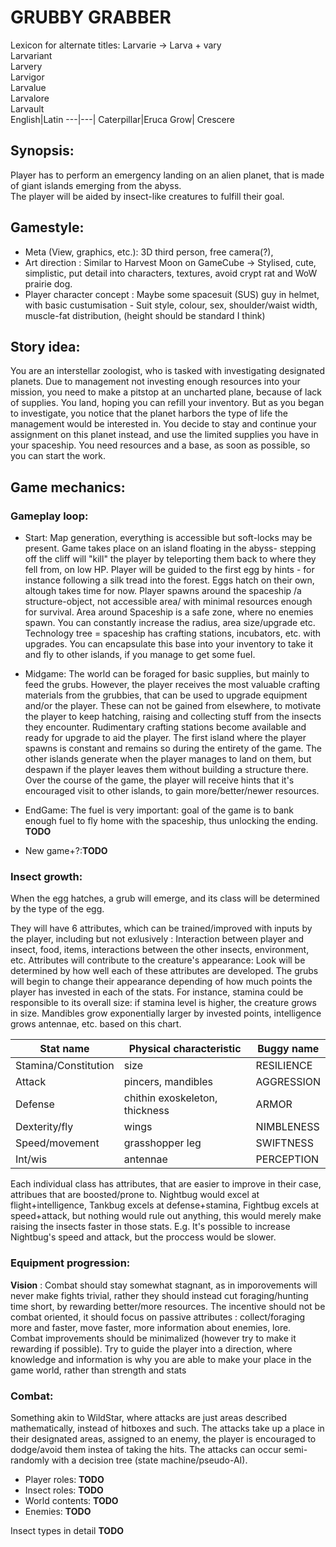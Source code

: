 # GRUBBY GRABBER
Lexicon for alternate titles:
Larvarie -> Larva + vary  
Larvariant  
Larvery  
Larvigor  
Larvalue  
Larvalore  
Larvault  
English|Latin
---|---|
Caterpillar|Eruca
Grow| Crescere

## Synopsis:
Player has to perform an emergency landing on an alien planet, that is made of giant islands emerging from the abyss.  
The player will be aided by insect-like creatures to fulfill their goal. 





## Gamestyle:
 - Meta (View, graphics, etc.): 3D third person, free camera(?),  
 - Art direction : Similar to Harvest Moon on GameCube -> Stylised, cute, simplistic, put detail into characters, textures, avoid crypt rat and WoW prairie dog.
 - Player character concept : Maybe some spacesuit (SUS) guy in helmet, with basic custumisation - Suit style, colour, sex, shoulder/waist width, muscle-fat distribution, (height should be standard I think)

## Story idea:
You are an interstellar zoologist, who is tasked with investigating designated planets. Due to management not investing enough resources into your mission, you need to make a pitstop at an uncharted plane, because of lack of supplies. You land, hoping you can refill your inventory. But as you began to investigate, you notice that the planet harbors the type of life the management would be interested in. You decide to stay and continue your assignment on this planet instead, and use the limited supplies you have in your spaceship. You need resources and a base, as soon as possible, so you can start the work.

## Game mechanics:
### Gameplay loop:
 - Start: Map generation, everything is accessible but soft-locks may be present. Game takes place on an island floating in the abyss- stepping off the cliff will "kill" the player by teleporting them back to where they fell from, on low HP. Player will be guided to the first egg by hints - for instance following a silk tread into the forest. Eggs hatch on their own, altough takes time for now. Player spawns around the spaceship /a structure-object, not accessible area/ with minimal resources enough for survival. Area around Spaceship is a safe zone, where no enemies spawn. You can constantly increase the radius, area size/upgrade etc. Technology tree = spaceship has crafting stations, incubators, etc. with upgrades. You can encapsulate this base into your inventory to take it and fly to other islands, if you manage to get some fuel.
 
 - Midgame: The world can be foraged for basic supplies, but mainly to feed the grubs. However, the player receives the most valuable crafting materials from the grubbies, that can be used to upgrade equipment and/or the player. These can not be gained from elsewhere, to motivate the player to keep hatching, raising and collecting stuff from the insects they encounter. Rudimentary crafting stations become available and ready for upgrade to aid the player. The first island where the player spawns is constant and remains so during the entirety of the game. The other islands generate when the player manages to land on them, but despawn if the player leaves them without building a structure there. Over the course of the game, the player will receive hints that it's encouraged visit to other islands, to gain more/better/newer resources.
 - EndGame: The fuel is very important: goal of the game is to bank enough fuel to fly home with the spaceship, thus unlocking the ending. **TODO**
 - New game+?:**TODO**

### Insect growth:

When the egg hatches, a grub will emerge, and its class will be determined by the type of the egg.

They will have 6 attributes, which can be trained/improved with inputs by the player, including but not exlusively : Interaction between player and insect, food, items, interactions between the other insects, environment, etc. 
Attributes will contribute to the creature's appearance: Look will be determined by how well each of these attributes are developed. The grubs will begin to change their appearance depending of how much points the player has invested in each of the stats. For instance, stamina could be responsible to its overall size: if stamina level is higher, the creature grows in size. Mandibles grow exponentially larger by invested points, intelligence grows antennae, etc. based on this chart.


Stat name|Physical characteristic|Buggy name
---------|-----------------------|----------
Stamina/Constitution|size|RESILIENCE
Attack|pincers, mandibles |AGGRESSION
Defense|chithin exoskeleton, thickness|ARMOR
Dexterity/fly|wings|NIMBLENESS
Speed/movement|grasshopper leg|SWIFTNESS
Int/wis|antennae|PERCEPTION

Each individual class has attributes, that are easier to improve in their case, attribues that are boosted/prone to. Nightbug would excel at flight+intelligence,  Tankbug excels at defense+stamina, Fightbug excels at speed+attack, but nothing would rule out anything, this would merely make raising the insects faster in those stats. E.g. It's possible to increase Nightbug's speed and attack, but the proccess would be slower.

### Equipment progression:
**Vision** : Combat should stay somewhat stagnant, as in imporovements will never make fights trivial, rather they should instead cut foraging/hunting time short, by rewarding better/more resources. The incentive should not be combat oriented, it should focus on passive attributes : collect/foraging more and faster, move faster, more information about enemies, lore. Combat improvements should be minimalized (however try to make it rewarding if possible).	Try to guide the player into a direction, where knowledge and information is why you are able to make your place in the game world, rather than strength and stats
### Combat:
Something akin to WildStar, where attacks are just areas described mathematically, instead of hitboxes and such. The attacks take up a place in their designated areas, assigned to an enemy, the player is encouraged to dodge/avoid them instea of taking the hits. The attacks can occur semi-randomly with a decision tree (state machine/pseudo-AI).
 - Player roles: **TODO**
 - Insect roles: **TODO**
 - World contents: **TODO**
 - Enemies: **TODO**

Insect types in detail **TODO**
